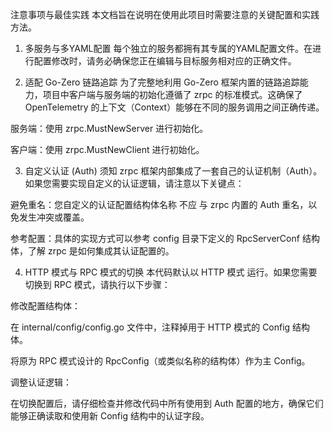 注意事项与最佳实践
本文档旨在说明在使用此项目时需要注意的关键配置和实践方法。

1. 多服务与多YAML配置
   每个独立的服务都拥有其专属的YAML配置文件。在进行配置修改时，请务必确保您正在编辑与目标服务相对应的正确文件。

2. 适配 Go-Zero 链路追踪
   为了完整地利用 Go-Zero 框架内置的链路追踪能力，项目中客户端与服务端的初始化遵循了 zrpc 的标准模式。这确保了 OpenTelemetry 的上下文（Context）能够在不同的服务调用之间正确传递。

服务端：使用 zrpc.MustNewServer 进行初始化。

客户端：使用 zrpc.MustNewClient 进行初始化。

3. 自定义认证 (Auth) 须知
   zrpc 框架内部集成了一套自己的认证机制（Auth）。如果您需要实现自定义的认证逻辑，请注意以下关键点：

避免重名：您自定义的认证配置结构体名称 不应 与 zrpc 内置的 Auth 重名，以免发生冲突或覆盖。

参考配置：具体的实现方式可以参考 config 目录下定义的 RpcServerConf 结构体，了解 zrpc 是如何集成其认证配置的。

4. HTTP 模式与 RPC 模式的切换
   本代码默认以 HTTP 模式 运行。如果您需要切换到 RPC 模式，请执行以下步骤：

修改配置结构体：

在 internal/config/config.go 文件中，注释掉用于 HTTP 模式的 Config 结构体。

将原为 RPC 模式设计的 RpcConfig（或类似名称的结构体）作为主 Config。

调整认证逻辑：

在切换配置后，请仔细检查并修改代码中所有使用到 Auth 配置的地方，确保它们能够正确读取和使用新 Config 结构中的认证字段。

